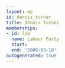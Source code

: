 ```yaml
---
layout: mp
id: dennis_turner
title: Dennis Turner
memberships:
- id: lab
  name: Labour Party
  start: 
  end: '2005-03-18'
autogenerated: true
---
```

